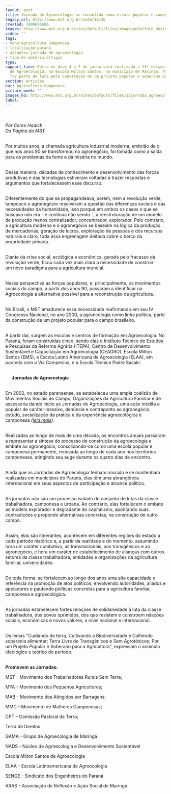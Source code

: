 ```yaml
---
layout: post
title: Jornada de Agroecologia se consolida numa escola popular e camponesa
legacy_url: http://www.mst.org.br/node/16136
created: 1400696586
images: http://www.mst.org.br/sites/default/files/imagecache/foto_destaque/12jornada_agroecologia.jpg
video: ''
tags:
- menu:agricultura camponesa
- localização:paraná
- assuntos:jornada de agroecologia
- tipo de matéria:artigos
type: 
support_line: Entre os dias 4 a 7 de junho será realizado a 13° edição da Jornada
  de Agroecologia, na Escola Milton Santos, no município de Maringá, Paraná. A atividade
  faz parte da luta pela construção de um projeto popular e soberano para a agricultura.
section: articles
hat: Agricultura Camponesa
picture_week: ''
images_hd: http://www.mst.org.br/sites/default/files/12jornada_agroecologia.jpg
label: 
---
```

<p><img style="margin: 10px;" src="http://www.mst.org.br/sites/default/files/12jornada_agroecologia.jpg" alt=""></p><p><em>Por Ceres Hadich<br>Da Página do MST</em></p><p><br>Por muitos anos, a chamada agricultura industrial moderna, embrião de o que nos anos 90 se transformou no agronegócio, foi tomada como a saída para os problemas da fome e da miséria no mundo.</p><p><br>Dessa maneira, décadas de conhecimento e desenvolvimento das forças produtivas e das tecnologias estiveram voltadas a trazer respostas e argumentos que fortalecessem esse discurso.</p><p><br>Diferentemente do que se propagandeava, porém, nem a revolução verde, tampouco o agronegócio resolveram a questão das diferenças sociais e das necessidades da humanidade, isso porque em ambos os casos o que se buscava não era - e continua não sendo -, a reestruturação de um modelo de produção menos centralizador, concentrador, explorador. Pelo contrário, a agricultura moderna e o agronegócio se baseiam na lógica da produção de mercadorias, geração de lucros, exploração de pessoas e dos recursos naturais e claro, toda essa engrenagem deitada sobre o berço da propriedade privada.</p><p><br><img style="margin: 10px; float: right;" src="http://www.mst.org.br/sites/default/files/gravida_jornada.jpg" alt="">Diante da crise social, ecológica e econômica, gerada pelo fracasso da revolução verde, ficou cada vez mais clara a necessidade de construir um novo paradigma para a agricultura mundial.</p><p><br>Nessa perspectiva as forças populares, e, principalmente, os movimentos sociais do campo, a partir dos anos 90, passaram a identificar na Agroecologia a alternativa possível para a reconstrução da agricultura.</p><p><br>No Brasil, o MST amadurece essa necessidade reafirmando em seu IV Congresso Nacional, no ano 2000, a agroecologia como linha política, parte da construção de um projeto popular para o campo brasileiro.</p><p><br>A partir dai, surgem as escolas e centros de formação em Agroecologia. No Paraná, foram construídas cinco, sendo elas o Instituto Técnico de Estudos e Pesquisas da Reforma Agrária (ITEPA), Centro de Desenvolvimento Sustentável e Capacitação em Agroecologia (CEAGRO), Escola Milton Santos (EMS), e Escola Latino Americana de Agroecologia (ELAA), em parceria com a Via Campesina, e a Escola Técnica Padre Sasaki.</p><p><img style="margin: 10px; float: left;" src="http://www.mst.org.br/sites/default/files/12jornada_agroecologia_II.jpg" alt=""><br><strong>Jornadas de Agroecologia&nbsp;</strong></p><p><br>Em 2002, no estado paranaense, se estabeleceu uma ampla coalizão de Movimentos Sociais do Campo, Organizações da Agricultura Familiar e de assessoria dando início as Jornadas de Agroecologia, uma ação inédita e popular de caráter massivo, denúncia e contraponto ao agronegócio, estudo, socialização da prática e da experiência agroecológica e camponesa <em>(</em><a href="http://www.jornadaagroecologia.com.br/"><em>leia mais</em></a><em>)</em>.</p><p><br>Realizadas ao longo de mais de uma década, os encontros anuais passaram a representar a síntese do processo de construção da agroecologia e embate ao agronegócio, consolidando-se como uma escola popular e camponesa permanente, renovada ao longo de cada ano nos territórios camponeses, atingindo seu auge durante os quatro dias de encontro.</p><p><br>Ainda que as Jornadas de Agroecologia tenham nascido e se mantenham realizadas em municípios do Paraná, elas têm uma abrangência internacional em seus aspectos de participação e alcance político.</p><p><br>As jornadas não são um processo isolado do conjunto de lutas da classe trabalhadora, camponesa e urbana. Ao contrário, elas fortalecem o embate ao modelo explorador e degradante do capitalismo, apontando suas contradições e propondo alternativas concretas, na construção de outro campo.</p><p><br>Assim, elas são itinerantes, acontecem em diferentes regiões do estado a cada período histórico e, a partir da realidade e do momento, assumindo hora um caráter combativo, as transnacionais, aos transgênicos e ao agronegócio, e hora um caráter de estabelecimento de alianças com outros setores da classe trabalhadora, entidades e organizações da agricultura familiar, universidades.</p><p><br>De toda forma, se fortalecem ao longo dos anos uma alta capacidade e referência na promoção de atos políticos, envolvendo autoridades, aliados e apoiadores e pautando políticas concretas para a agricultura familiar, camponesa e agroecológica.</p><p><br>As jornadas estabelecem fortes relações de solidariedade à luta da classe trabalhadora, dos povos oprimidos, dos que resistem e constroem relações sociais, econômicas e novos valores, a nível nacional e internacional.</p><p><br>Os lemas "Cuidando da terra, Cultivando a Biodiversidade e Colhendo soberania alimentar; Terra Livre de Transgênicos e Sem Agrotóxicos; Por um Projeto Popular e Soberano para a Agricultura", expressam o acúmulo ideológico e teórico do período.</p><p><br><strong>Promovem as Jornadas:</strong></p><p>MST - Movimento dos Trabalhadores Rurais Sem Terra;</p><p>MPA - Movimento dos Pequenos Agricultores;</p><p>MAB - Movimento dos Atingidos por Barragens;</p><p>MMC - Movimento de Mulheres Camponesas;</p><p>CPT – Comissão Pastoral da Terra;</p><p>Terra de Direitos</p><p>GAMA - Grupo de Agroecologia de Maringá</p><p>NADS - Núcleo de Agroecologia e Desenvolvimento Sustentável</p><p>Escola Milton Santos de Agroecologia</p><p>ELAA - Escola Latinoamericana de Agroecologia</p><p>SENGE - Sindicato dos Engenheiros do Paraná</p><p>ARAS - Associação de Reflexão e Ação Social de Maringá</p><div>&nbsp;</div><div>&nbsp;</div>
